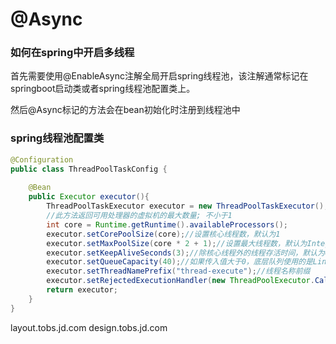 # @Async

### 如何在spring中开启多线程

首先需要使用@EnableAsync注解全局开启spring线程池，该注解通常标记在springboot启动类或者spring线程池配置类上。

然后@Async标记的方法会在bean初始化时注册到线程池中

### spring线程池配置类

```java
@Configuration
public class ThreadPoolTaskConfig {
 
    @Bean
    public Executor executor(){
        ThreadPoolTaskExecutor executor = new ThreadPoolTaskExecutor();
        //此方法返回可用处理器的虚拟机的最大数量; 不小于1
        int core = Runtime.getRuntime().availableProcessors();
        executor.setCorePoolSize(core);//设置核心线程数，默认为1
        executor.setMaxPoolSize(core * 2 + 1);//设置最大线程数，默认为Integer.MAX_VALUE
        executor.setKeepAliveSeconds(3);//除核心线程外的线程存活时间，默认为60s
        executor.setQueueCapacity(40);//如果传入值大于0，底层队列使用的是LinkedBlockingQueue,否则使用SynchronousQueue，默认为Integer.MAX_VALUE
        executor.setThreadNamePrefix("thread-execute");//线程名称前缀
        executor.setRejectedExecutionHandler(new ThreadPoolExecutor.CallerRunsPolicy());//设置拒绝策略
        return executor;
    }
}
```

layout.tobs.jd.com design.tobs.jd.com